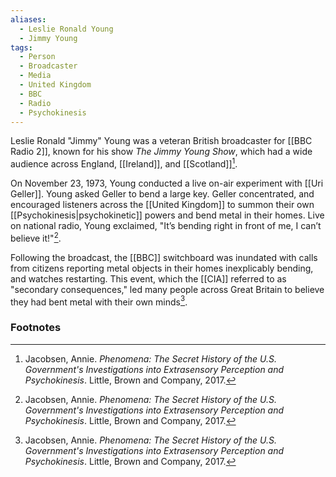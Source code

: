 ```yaml
---
aliases:
  - Leslie Ronald Young
  - Jimmy Young
tags:
  - Person
  - Broadcaster
  - Media
  - United Kingdom
  - BBC
  - Radio
  - Psychokinesis
---
```

Leslie Ronald "Jimmy" Young was a veteran British broadcaster for [[BBC Radio 2]], known for his show *The Jimmy Young Show*, which had a wide audience across England, [[Ireland]], and [[Scotland]][^1].

On November 23, 1973, Young conducted a live on-air experiment with [[Uri Geller]]. Young asked Geller to bend a large key. Geller concentrated, and encouraged listeners across the [[United Kingdom]] to summon their own [[Psychokinesis|psychokinetic]] powers and bend metal in their homes. Live on national radio, Young exclaimed, "It’s bending right in front of me, I can’t believe it!"[^1].

Following the broadcast, the [[BBC]] switchboard was inundated with calls from citizens reporting metal objects in their homes inexplicably bending, and watches restarting. This event, which the [[CIA]] referred to as "secondary consequences," led many people across Great Britain to believe they had bent metal with their own minds[^1].

### Footnotes
[^1]: Jacobsen, Annie. *Phenomena: The Secret History of the U.S. Government's Investigations into Extrasensory Perception and Psychokinesis*. Little, Brown and Company, 2017.
